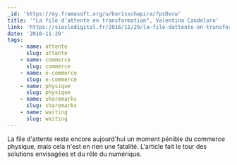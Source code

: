```yaml
---
_id: 'https://my.framasoft.org/u/borisschapira/?psDvcw'
title: '"La file d’attente en transformation", Valentina Candeloro'
link: 'https://siecledigital.fr/2016/11/29/la-file-dattente-en-transformation/'
date: '2016-11-29'
tags:
    - name: attente
      slug: attente
    - name: commerce
      slug: commerce
    - name: e-commerce
      slug: e-commerce
    - name: physique
      slug: physique
    - name: sharemarks
      slug: sharemarks
    - name: waiting
      slug: waiting
---
```


<div class="markdown"><p>La file d'attente reste encore aujourd'hui un moment pénible du commerce physique, mais cela n'est en rien une fatalité. L'article fait le tour des solutions envisagées et du rôle du numérique.
</p></div>

